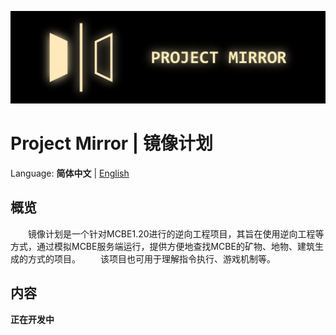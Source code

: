 ![Logo](/Docs/img/Project-Mirror-banner.png)

# Project Mirror | 镜像计划

Language: **简体中文** | [English](/README.md)

## 概览 

&emsp;&emsp;镜像计划是一个针对MCBE1.20进行的逆向工程项目，其旨在使用逆向工程等方式，通过模拟MCBE服务端运行，提供方便地查找MCBE的矿物、地物、建筑生成的方式的项目。
&emsp;&emsp;该项目也可用于理解指令执行、游戏机制等。

## 内容

**正在开发中**
